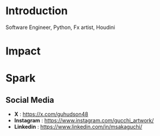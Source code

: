 # Introduction
Software Engineer, Python, Fx artist, Houdini

# Impact

# Spark

##  Social Media
* **X** : https://x.com/guhudson48
* **Instagram** : https://www.instagram.com/gucchi_artwork/
* **Linkedin** : https://www.linkedin.com/in/msakaguchi/
